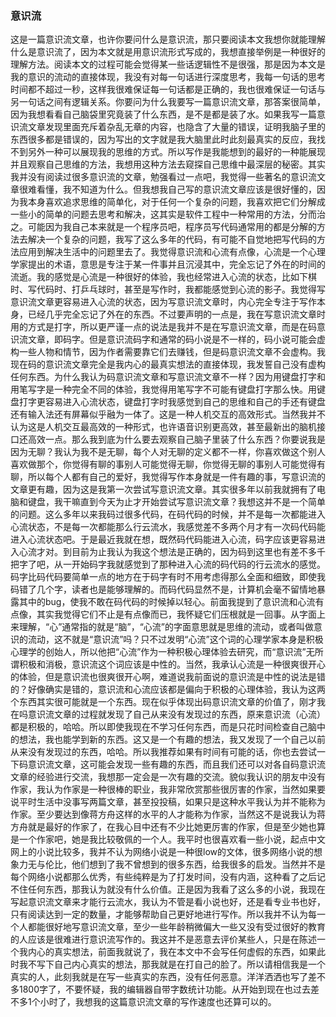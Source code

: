 ﻿### 意识流

这是一篇意识流文章，也许你要问什么是意识流，那只要阅读本文我想你就能理解什么是意识流了，因为本文就是用意识流形式写成的，我想直接举例是一种很好的理解方法。阅读本文的过程可能会觉得某一些话逻辑性不是很强，那是因为本文是我的意识的流动的直接体现，我没有对每一句话进行深度思考，我每一句话的思考时间都不超过一秒，这样我很难保证每一句话都是正确的，我也很难保证一句话与另一句话之间有逻辑关系。你要问为什么我要写一篇意识流文章，那答案很简单，因为我想看看自己脑袋里究竟装了什么东西，是不是都是装了水。如果我写一篇意识流文章发现里面充斥着杂乱无章的内容，也隐含了大量的错误，证明我脑子里的东西很多都是错误的，因为写出的文字就是我大脑里此时此刻最真实的反应，我找不到另外一种可以展现我的思维的方式。所以写作是我能想到的最好的一种能展现并且观察自己思维的方法，我想用这种方法去窥探自己思维中最深层的秘密。其实我并没有阅读过很多意识流的文章，勉强看过一点吧，我觉得一些著名的意识流文章很难看懂，我不知道为什么。但我想我自己写的意识流文章应该是很好懂的，因为我本身喜欢追求思维的简单化，对于任何一个复杂的问题，我喜欢把它们分解成一些小的简单的问题去思考和解决，这其实是软件工程中一种常用的方法，分而治之。可能因为我自己本来就是一个程序员吧，程序员写代码通常用的都是分解的方法去解决一个复杂的问题，我写了这么多年的代码，有可能不自觉地把写代码的方法应用到解决生活中的问题里去了。我觉得意识流和心流有点像，心流是一个心理学家提出的术语，意思是专注于某一件事并且沉浸其中，完全忘记了外在的时间的流逝。我的感觉是心流是一种很好的体验，我也经常进入心流的状态，比如下棋时、写代码时、打乒乓球时，甚至是写作时，我都能感觉到心流的影子。我觉得写意识流文章更容易进入心流的状态，因为写意识流文章时，内心完全专注于写作本身，已经几乎完全忘记了外在的东西。不过要声明的一点是，我在写意识流文章时用的方式是打字，所以更严谨一点的说法是我并不是在写意识流文章，而是在码意识流文章，即码字。但是意识流码字和通常的码小说是不一样的，码小说可能会虚构一些人物和情节，因为作者需要靠它们去赚钱，但是码意识流文章不会虚构。我现在码的意识流文章完全是我内心的最真实想法的直接体现，我发誓自己没有虚构任何东西。为什么我认为码意识流文章和写意识流文章不一样？因为用键盘打字和用笔写字是一种完全不同的体验，我觉得用笔写字不可能有键盘打字那么快。用键盘打字更容易进入心流状态，键盘打字时我感觉到自己的思维和自己的手还有键盘还有输入法还有屏幕似乎融为一体了。这是一种人机交互的高效形式。当然我并不认为这是人机交互最高效的一种形式，也许语音识别更高效，甚至最新出的脑机接口还高效一点。那么我到底为什么要去观察自己脑子里装了什么东西？你要说我是因为无聊？我认为我不是无聊，每个人对无聊的定义都不一样，你喜欢做这个别人喜欢做那个，你觉得有聊的事别人可能觉得无聊，你觉得无聊的事别人可能觉得有聊，所以每个人都有自己的爱好，我觉得写作本身就是一件有趣的事，写意识流的文章更有趣，因为这是我第一次尝试写意识流文章。其实很多年以前我就拥有了电脑和键盘，我干嘛直到今天为止才开始尝试写意识流文章？我想这并不是一个简单的问题。这么多年以来我码过很多代码，在码代码的时候，并不是每一次都能进入心流状态，不是每一次都能那么行云流水，我感觉差不多两个月才有一次码代码能进入心流状态吧。于是最近我就在想，既然码代码能进入心流，码字应该更容易进入心流才对。到目前为止我认为我这个想法是正确的，因为码到这里也有差不多千把字了吧，从一开始码字我就感觉到了那种进入心流的码代码的行云流水的感觉。码字比码代码要简单一点的地方在于码字有时不用考虑得那么全面和细致，即使我码错了几个字，读者也是能够理解的。而码代码显然不是，计算机会毫不留情地暴露其中的bug，使我不敢在码代码的时候掉以轻心。前面我提到了意识流和心流有点像，其实我觉得它们不止是有点像而已，我怀疑它们压根就是一回事。从字面上来理解，“心”通常指的就是“脑”，“心流”的字面意思就是思维的流动，或者叫做意识的流动，这不就是“意识流”吗？只不过发明“心流”这个词的心理学家本身是积极心理学的创始人，所以他把“心流”作为一种积极心理体验去研究，而“意识流”无所谓积极和消极，意识流这个词应该是中性的。当然，我承认心流是一种很爽很开心的体验，但是意识流也很爽很开心啊，难道说我前面说的意识流是中性的说法是错的？好像确实是错的，意识流和心流应该都是偏向于积极的心理体验，我认为这两个东西其实很可能就是一个东西。现在似乎体现出码意识流文章的价值了，刚才我在吗意识流文章的过程就发现了自己从来没有发现过的东西，原来意识流（心流）都是积极的，哈哈。所以即使我现在不学习任何东西，而是只花时间检查自己脑中的想法，我也能学到新的东西。这又是一个有趣的想法，我又发现了一个自己以前从来没有发现过的东西，哈哈。所以我推荐如果有时间有可能的话，你也去尝试一下码意识流文章，这可能会发现一些有趣的东西，而且我们还可以对各自码意识流文章的经验进行交流，我想那一定会是一次有趣的交流。貌似我认识的朋友中没有作家，我认为作家是一种很棒的职业，我非常欣赏那些很厉害的作家，当然如果要说平时生活中没事写两篇文章，甚至投投稿，如果只是这种水平我认为并不能称为作家。至少要达到像蒋方舟这样的水平的人才能称为作家，当然这不是说我认为蒋方舟就是最好的作家了，在我心目中还有不少比她更厉害的作家，但是至少她也算是一个作家吧，她是我比较敬佩的一个人。我平时也很喜欢看一些小说，起点中文网上的小说比较多，我并不认为网络小说是一种很low的文体，很多网络小说的想象力无与伦比，他们想到了我不曾想到的很多东西，给我很多的启发。当然并不是每个网络小说都那么优秀，有些纯粹是为了打发时间，没有内涵，这种看了之后记不住任何东西，那我认为就没有什么价值。正是因为我看了这么多的小说，我现在写起意识流文章来才能行云流水，我认为不管是看小说也好，还是看专业书也好，只有阅读达到一定的数量，才能够帮助自己更好地进行写作。所以我并不认为每一个人都能很好地写意识流文章，至少一些年龄稍微偏大一些又没有受过很好的教育的人应该是很难进行意识流写作的。我这并不是恶意去评价某些人，只是在陈述一个我内心的真实想法，前面我就说了，我在本文中不会写任何虚假的东西，如果此时我不写下自己内心真实的想法，那我就是在打自己的脸了。所以请相信我是一个真实的人，此刻我就是在写一些真实的东西，没有任何恶意。洋洋洒洒也写了差不多1800字了，不要怀疑，我的编辑器自带字数统计功能。从开始到现在也过去差不多1个小时了，我想我的这篇意识流文章的写作速度也还算可以的。